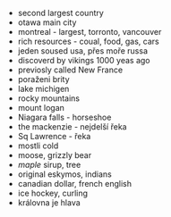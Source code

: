 * second largest country
* otawa main city
* montreal - largest, torronto, vancouver
* rich resources - coual, food, gas, cars
* jeden soused usa, přes moře russa
* discoverd by vikings 1000 yeas ago
* previosly called New France
* poraženi brity
* lake michigen
* rocky mountains
* mount logan
* Niagara falls - horseshoe
* the mackenzie - nejdelší řeka
* Sq Lawrence - řeka
* mostli cold
* moose, grizzly bear
* *maple* sirup, tree
* original eskymos, indians
* canadian dollar, french english
* ice hockey, curling
* královna je hlava